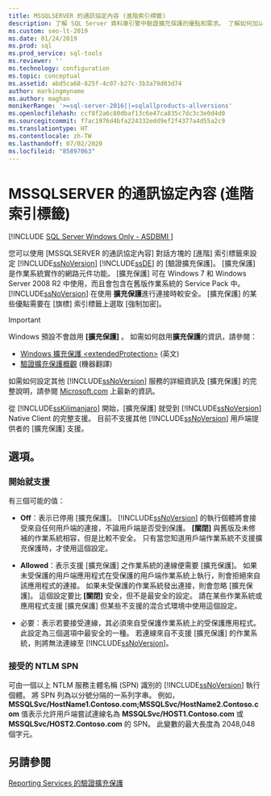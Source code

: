 ```yaml
---
title: MSSQLSERVER 的通訊協定內容 (進階索引標籤)
description: 了解 SQL Server 資料庫引擎中驗證擴充保護的優點和需求。 了解如何加以啟用及設定。
ms.custom: seo-lt-2019
ms.date: 01/24/2019
ms.prod: sql
ms.prod_service: sql-tools
ms.reviewer: ''
ms.technology: configuration
ms.topic: conceptual
ms.assetid: abd5ca68-825f-4c07-b27c-3b3a79d03d74
author: markingmyname
ms.author: maghan
monikerRange: '>=sql-server-2016||=sqlallproducts-allversions'
ms.openlocfilehash: ccf8f2a6c80dbaf13c6e47ca835c7dc3c3e0d4d0
ms.sourcegitcommit: f7ac1976d4bfa224332edd9ef2f4377a4d55a2c9
ms.translationtype: HT
ms.contentlocale: zh-TW
ms.lasthandoff: 07/02/2020
ms.locfileid: "85897063"
---
```

# <a name="protocols-for-mssqlserver-properties-advanced-tab"></a>MSSQLSERVER 的通訊協定內容 (進階索引標籤)

[!INCLUDE [SQL Server Windows Only - ASDBMI ](../../includes/applies-to-version/sql-windows-only-asdbmi.md)]

您可以使用 [MSSQLSERVER 的通訊協定內容] 對話方塊的 [進階] 索引標籤來設定 [!INCLUDE[ssNoVersion](../../includes/ssnoversion-md.md)] [!INCLUDE[ssDE](../../includes/ssde-md.md)] 的 [驗證擴充保護]。 [擴充保護] 是作業系統實作的網路元件功能。 [擴充保護] 可在 Windows 7 和 Windows Server 2008 R2 中使用，而且會包含在舊版作業系統的 Service Pack 中。 [!INCLUDE[ssNoVersion](../../includes/ssnoversion-md.md)] 在使用 **擴充保護**進行連接時較安全。 [擴充保護] 的某些優點需要在 [旗標] 索引標籤上選取 [強制加密]。

> [!IMPORTANT]  
> Windows 預設不會啟用 **[擴充保護]** 。 如需如何啟用**擴充保護**的資訊，請參閱：
> - [Windows 擴充保護 \<extendedProtection\>](https://docs.microsoft.com/iis/configuration/system.webserver/security/authentication/windowsauthentication/extendedprotection/) (英文)
> - [驗證擴充保護概觀](https://docs.microsoft.com/dotnet/framework/wcf/feature-details/extended-protection-for-authentication-overview) \(機器翻譯\)

如需如何設定其他 [!INCLUDE[ssNoVersion](../../includes/ssnoversion-md.md)] 服務的詳細資訊及 [擴充保護] 的完整說明，請參閱 [Microsoft.com](https://go.microsoft.com/fwlink/?LinkId=177752) 上最新的資訊。

從 [!INCLUDE[ssKilimanjaro](../../includes/sskilimanjaro-md.md)] 開始，[擴充保護] 就受到 [!INCLUDE[ssNoVersion](../../includes/ssnoversion-md.md)] Native Client 的完整支援。 目前不支援其他 [!INCLUDE[ssNoVersion](../../includes/ssnoversion-md.md)] 用戶端提供者的 [擴充保護] 支援。

## <a name="options"></a>選項。

### <a name="extended-protection"></a>開始就支援

有三個可能的值：  

- **Off**：表示已停用 [擴充保護]。 [!INCLUDE[ssNoVersion](../../includes/ssnoversion-md.md)] 的執行個體將會接受來自任何用戶端的連接，不論用戶端是否受到保護。 **[關閉]** 與舊版及未修補的作業系統相容，但是比較不安全。 只有當您知道用戶端作業系統不支援擴充保護時，才使用這個設定。

- **Allowed**：表示支援 [擴充保護] 之作業系統的連線便需要 [擴充保護]。 如果未受保護的用戶端應用程式在受保護的用戶端作業系統上執行，則會拒絕來自該應用程式的連接。 如果未受保護的作業系統發出連接，則會忽略 [擴充保護]。 這個設定要比 **[關閉]** 安全，但不是最安全的設定。 請在某些作業系統或應用程式支援 [擴充保護] 但某些不支援的混合式環境中使用這個設定。

- 必要：表示若要接受連線，其必須來自受保護作業系統上的受保護應用程式。 此設定為三個選項中最安全的一種。 若連線來自不支援 [擴充保護] 的作業系統，則將無法連線至 [!INCLUDE[ssNoVersion](../../includes/ssnoversion-md.md)]。

### <a name="accepted-ntlm-spns"></a>接受的 NTLM SPN

可由一個以上 NTLM 服務主體名稱 (SPN) 識別的 [!INCLUDE[ssNoVersion](../../includes/ssnoversion-md.md)] 執行個體。 將 SPN 列為以分號分隔的一系列字串。 例如，**MSSQLSvc/HostName1.Contoso.com;MSSQLSvc/HostName2.Contoso.com** 值表示允許用戶端嘗試連線名為 **MSSQLSvc/HOST1.Contoso.com** 或 **MSSQLSvc/HOST2.Contoso.com** 的 SPN。 此變數的最大長度為 2048,048 個字元。

## <a name="see-also"></a>另請參閱

[Reporting Services 的驗證擴充保護](../../reporting-services/security/extended-protection-for-authentication-with-reporting-services.md)

